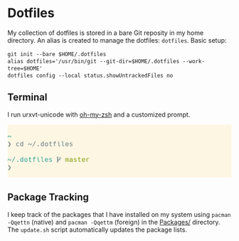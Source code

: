 # Dotfiles

My collection of dotfiles is stored in a bare Git reposity in my home directory.
An alias is created to manage the dotfiles: `dotfiles`.
Basic setup:

```
git init --bare $HOME/.dotfiles
alias dotfiles='/usr/bin/git --git-dir=$HOME/.dotfiles --work-tree=$HOME'
dotfiles config --local status.showUntrackedFiles no
```

## Terminal

I run urxvt-unicode with [oh-my-zsh](https://github.com/robbyrussell/oh-my-zsh)
and a customized prompt.

![Terminal](terminal.png)

## Package Tracking

I keep track of the packages that I have installed on my system using
`pacman -Qqettn` (native) and `pacman -Qqettm` (foreign) in the
[Packages/](./Packages/) directory.
The `update.sh` script automatically updates the package lists.
